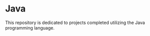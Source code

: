 # Java


This repository is dedicated to projects completed utilizing the Java programming language.
